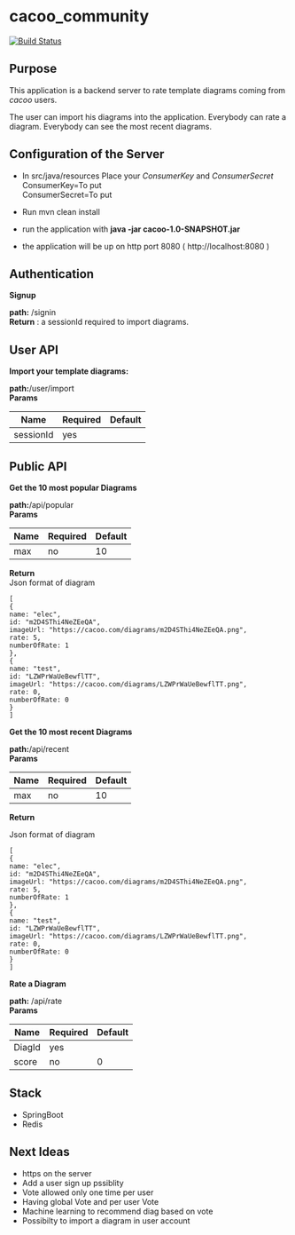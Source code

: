 # cacoo_community

[![Build Status](https://travis-ci.org/mogaleaf/cacoo_community.svg?branch=master)](https://travis-ci.org/mogaleaf/cacoo_community)

## Purpose

This application is a backend server to rate template diagrams coming from *cacoo* users.

The user can import his diagrams into the application.
Everybody can rate a diagram.
Everybody can see the most recent diagrams.

## Configuration of the Server

* In src/java/resources Place your *ConsumerKey* and *ConsumerSecret*  
ConsumerKey=To put  
ConsumerSecret=To put

* Run mvn clean install

* run the application with **java -jar cacoo-1.0-SNAPSHOT.jar**

* the application will be up on http port 8080 ( http://localhost:8080 )

## Authentication

**Signup**  

**path:** /signin   
**Return** : a sessionId required to import diagrams.  

## User API

**Import your template diagrams:**

**path:**/user/import  
**Params**  

 Name | Required | Default
 ------------ | ------------- | -------------
 sessionId | yes |

## Public API

**Get the 10 most popular Diagrams**

**path:**/api/popular  
**Params**  

 Name | Required | Default
 ------------ | ------------- | -------------
 max | no | 10

**Return**  
Json format of diagram  
```
[
{
name: "elec",
id: "m2D4SThi4NeZEeQA",
imageUrl: "https://cacoo.com/diagrams/m2D4SThi4NeZEeQA.png",
rate: 5,
numberOfRate: 1
},
{
name: "test",
id: "LZWPrWaUeBewflTT",
imageUrl: "https://cacoo.com/diagrams/LZWPrWaUeBewflTT.png",
rate: 0,
numberOfRate: 0
}
]
```

**Get the 10 most recent Diagrams**

**path:**/api/recent  
**Params**  

 Name | Required | Default
 ------------ | ------------- | -------------
 max | no | 10  
 
 **Return**  
   
Json format of diagram  
```
[
{
name: "elec",
id: "m2D4SThi4NeZEeQA",
imageUrl: "https://cacoo.com/diagrams/m2D4SThi4NeZEeQA.png",
rate: 5,
numberOfRate: 1
},
{
name: "test",
id: "LZWPrWaUeBewflTT",
imageUrl: "https://cacoo.com/diagrams/LZWPrWaUeBewflTT.png",
rate: 0,
numberOfRate: 0
}
]
```


**Rate a Diagram**

**path:** /api/rate  
**Params**  

 Name | Required | Default
 ------------ | ------------- | -------------
 DiagId | yes | |
 score | no | 0


## Stack

 * SpringBoot  
 * Redis  
 
## Next Ideas

* https on the server  
* Add a user sign up pssiblity  
* Vote allowed only one time per user
* Having global Vote and per user Vote
* Machine learning to recommend diag based on vote
* Possibilty to import a diagram in user account 

